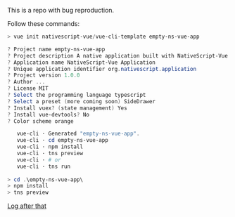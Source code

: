 This is a repo with bug reproduction.

Follow these commands:
```powershell
> vue init nativescript-vue/vue-cli-template empty-ns-vue-app

? Project name empty-ns-vue-app
? Project description A native application built with NativeScript-Vue
? Application name NativeScript-Vue Application
? Unique application identifier org.nativescript.application
? Project version 1.0.0
? Author ...
? License MIT
? Select the programming language typescript
? Select a preset (more coming soon) SideDrawer
? Install vuex? (state management) Yes
? Install vue-devtools? No
? Color scheme orange

   vue-cli · Generated "empty-ns-vue-app".
   vue-cli · cd empty-ns-vue-app
   vue-cli · npm install
   vue-cli · tns preview
   vue-cli · # or
   vue-cli · tns run
   
> cd .\empty-ns-vue-app\
> npm install
> tns preview
```

[Log after that](https://gist.github.com/DenisNP/3295573f3db80cdb59e15ada2982fea4)

